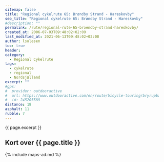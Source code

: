 ```yaml
---
sitemap: false
title: "Regional cykelrute 65: Brøndby Strand - Hareskovby"
seo_title: "Regional cykelrute 65: Brøndby Strand - Hareskovby"
#description: ""
permalink: /rute/regional-rute-65-broendby-strand-hareskovby/
created_at: 2006-07-03T09:48:02+02:00
last_modified_at: 2021-06-13T09:48:02+02:00
author: lsolesen
toc: true
header:
category:
  - Regional Cykelrute
tags:
  - cykelrute
  - regional
  - Nordsjælland
excerpt: ""
#gps:
#  provider: outdooractive
#  url: https://www.outdooractive.com/en/route/bicycle-touring/bryrupbanestien-naturstien-horsens-silkeborg/245205589/
#  id: 245205589
distance: 18
asphalt: 11
rubble: 7
---
```


{{ page.excerpt }}

## Kort over {{ page.title }}

{% include maps-ad.md %}
